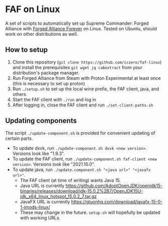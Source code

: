 # FAF on Linux

A set of scripts to automatically set up Supreme Commander: Forged Alliance with [Forged Alliance Forever](https://faforever.com/) on Linux. Tested on Ubuntu, should work on other distributions as well.

## How to setup

1. Clone this repository (`git clone https://github.com/iczero/faf-linux`) and install the prerequisites `git wget jq cabextract` from your distribution's package manager.
1. Run Forged Alliance from Steam with Proton Experimental at least once (this is necessary to set up proton)
1. Run `./setup.sh` to set up the local wine prefix, the FAF client, java, and others
1. Start the FAF client with `./run` and log in
1. After logging in, close the FAF client and run `./set-client-paths.sh`

## Updating components

The script `./update-component.sh` is provided for convenient updating of certain parts.

- To update dxvk, run `./update-component.sh dxvk <new version>`. Versions look like "1.9.3".
- To update the FAF client, run `./update-component.sh faf-client <new version>`. Versions look like "2021.10.0".
- To update java, run `./update.component.sh "<java url>" "<javafx url>"`.
  - The FAF client (at time of writing) wants Java 15.
  - Java URL is currently <https://github.com/AdoptOpenJDK/openjdk15-binaries/releases/download/jdk-15.0.2%2B7/OpenJDK15U-jdk_x64_linux_hotspot_15.0.2_7.tar.gz>
  - JavaFX URL is currently <https://gluonhq.com/download/javafx-15-0-1-jmods-linux/>
  - These may change in the future. `setup.sh` will hopefully be updated with working URLs.
